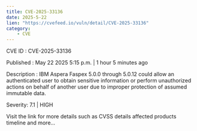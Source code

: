 ```yaml
---
title: CVE-2025-33136
date: 2025-5-22
lien: "https://cvefeed.io/vuln/detail/CVE-2025-33136"
category:
    - CVE
---
```


CVE ID : CVE-2025-33136

Published :  May 22
2025
5:15 p.m. | 1 hour
5 minutes ago

Description : IBM Aspera Faspex 5.0.0 through 5.0.12 could allow an authenticated user to obtain sensitive information or perform unauthorized actions on behalf of another user due to improper protection of assumed immutable data.

Severity: 7.1 | HIGH

Visit the link for more details
such as CVSS details
affected products
timeline
and more...
